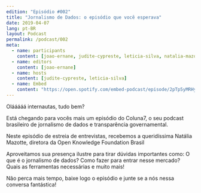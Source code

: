 ```yaml
---
edition: "Episódio #002"
title: "Jornalismo de Dados: o episódio que você esperava"
date: 2019-04-07
lang: pt-BR
layout: Podcast
permalink: /podcast/002
meta:
  - name: participants
    content: [joao-ernane, judite-cypreste, leticia-silva, natalia-mazotte]
  - name: editors
    content: [joao-ernane]
  - name: hosts
    content: [judite-cypreste, leticia-silva]
  - name: Embed
    content: "https://open.spotify.com/embed-podcast/episode/2pTp5yMRHyylf3coe7kB7B"
---
```


Olááááá internautas, tudo bem?

Está chegando para vocês mais um episódio do Coluna7, o seu podcast brasileiro de jornalismo de dados e transparência governamental.

Neste episódio de estreia de entrevistas, recebemos a queridíssima Natália Mazotte, diretora da Open Knowledge Foundation Brasil

Aproveitamos sua presença ilustre para tirar dúvidas importantes como: O que é o jornalismo de dados? Como fazer para entrar nesse mercado? Quais as ferramentas necessárias e muito mais!

Não perca mais tempo, baixe logo o episódio e junte se a nós nessa conversa fantástica!

<!-- ### Links deste episódio:

- [Formulário para inscrição na newsletter Dados do Mês](https://eepurl.com/glBJrT)
- Financiamento coletivo: apoie o Colaboradados! - [https://apoia.se/colaboradados](https://apoia.se/colaboradados)

## Links Comentados no Episódio

- Escola de Dados - [https://escoladedados.org/](https://escoladedados.org/)
- IRE / Nicar - [https://learn.ire.org/](https://learn.ire.org/)
- Cursos gratuitos - EDx - [https://www.edx.org/](https://www.edx.org/)
- CODA 2019 - 23/11 à 24/11 - [https://coda.escoladedados.org/](https://coda.escoladedados.org/)

### Faculdades com cursos que abordam Jornalismo de Dados:

- Anhembi Morumbi - [https://portal.anhembi.br/pos-graduacao/cursos/jornalismo-contemporaneo-e-digital/#sobre](https://portal.anhembi.br/pos-graduacao/cursos-jornalismo-contemporaneo-e-digital/#sobre)
- ESPM - [https://www.espm.br/graduacao/sao/sao-jornalismo/](https://www.espm.br/graduacao/sao/sao-jornalismo/)
- PUC-RS - [http://www.pucrs.br/comunicacao/](http://www.pucrs.br/comunicacao/)

### Ferramentas apontadas:

- Guia da Northwestern University com guias e ferramentas de Data-Viz - [https://libguides.northwestern.edu/data2/dataviz](https://libguides.northwestern.edu/data2/dataviz)
- Flourish - [https://flourish.studio/](https://flourish.studio/)
- Import.io - [https://www.import.io/](https://www.import.io/)
- Open Refine - [http://openrefine.org/](http://openrefine.org/)
- Tabula - [https://tabula.technology/](https://tabula.technology/)
- Web Scraper - [Extensão para Google Chrome](https://chrome.google.com/webstore/detail/web-scraper/jnhgnonknehpejjnehehllkliplmbmhn)


### Créditos:

Imagens:
[Freepik.com](https://www.freepik.com/)
[Pexels.com](https://www.pexels.com)
[Unsplash.com](https://unsplash.com)

Músicas:

- Jahzzar - Siesta
- Diogo Cadaval - Só Pra Ver Sambar

[FreeMusicaArchive.com](FreeMusicArchive.com) -->
